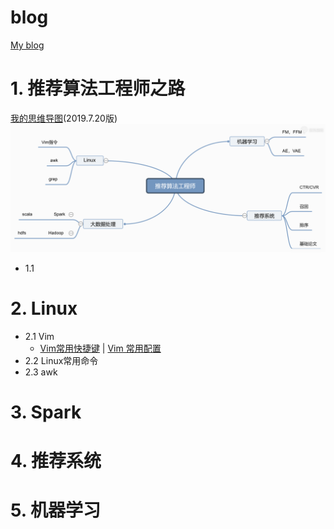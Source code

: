 # blog
[My blog](https://github.com/Kody851/blog/wiki)
# 1. 推荐算法工程师之路

[我的思维导图](https://mindmap.airmore.cn/doc/c84190511cedf1756dc24e631d183b32)(2019.7.20版) ![img](https://github.com/Kody851/blog/raw/master/Pictures/skillTree.png)

- 1.1

#  

# 2. Linux

- 2.1 Vim
  -  [Vim常用快捷键](https://github.com/Kody851/blog/wiki/2.1-Vim#vim-常用快捷键) | [Vim 常用配置](https://github.com/Kody851/blog/wiki/2.1-Vim#vim-常用配置) 
- 2.2 Linux常用命令
- 2.3 awk

#  

# 3. Spark

#  

# 4. 推荐系统

#  

# 5. 机器学习

